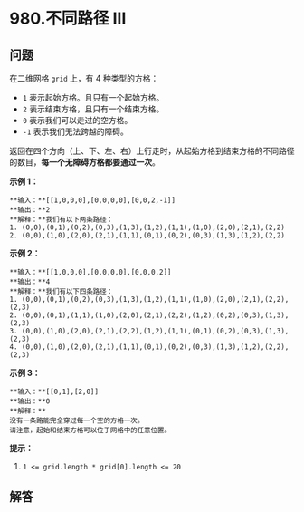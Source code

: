 # 980.不同路径 III

## 问题

在二维网格 `grid` 上，有 4 种类型的方格：

* `1` 表示起始方格。且只有一个起始方格。
* `2` 表示结束方格，且只有一个结束方格。
* `0` 表示我们可以走过的空方格。
* `-1` 表示我们无法跨越的障碍。

返回在四个方向（上、下、左、右）上行走时，从起始方格到结束方格的不同路径的数目，**每一个无障碍方格都要通过一次**。

**示例 1：**

```
**输入：**[[1,0,0,0],[0,0,0,0],[0,0,2,-1]]
**输出：**2
**解释：**我们有以下两条路径：
1. (0,0),(0,1),(0,2),(0,3),(1,3),(1,2),(1,1),(1,0),(2,0),(2,1),(2,2)
2. (0,0),(1,0),(2,0),(2,1),(1,1),(0,1),(0,2),(0,3),(1,3),(1,2),(2,2)
```

**示例 2：**

```
**输入：**[[1,0,0,0],[0,0,0,0],[0,0,0,2]]
**输出：**4
**解释：**我们有以下四条路径：
1. (0,0),(0,1),(0,2),(0,3),(1,3),(1,2),(1,1),(1,0),(2,0),(2,1),(2,2),(2,3)
2. (0,0),(0,1),(1,1),(1,0),(2,0),(2,1),(2,2),(1,2),(0,2),(0,3),(1,3),(2,3)
3. (0,0),(1,0),(2,0),(2,1),(2,2),(1,2),(1,1),(0,1),(0,2),(0,3),(1,3),(2,3)
4. (0,0),(1,0),(2,0),(2,1),(1,1),(0,1),(0,2),(0,3),(1,3),(1,2),(2,2),(2,3)
```

**示例 3：**

```
**输入：**[[0,1],[2,0]]
**输出：**0
**解释：**
没有一条路能完全穿过每一个空的方格一次。
请注意，起始和结束方格可以位于网格中的任意位置。

```

**提示：**

1. `1 <= grid.length * grid[0].length <= 20`



## 解答

